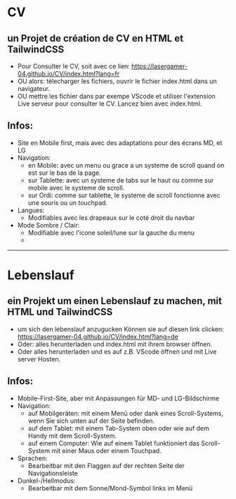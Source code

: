 # CV
## un Projet de création de CV en HTML et TailwindCSS
  - Pour Consulter le CV, soit avec ce lien: https://lasergamer-04.github.io/CV/index.html?lang=fr
  - OU alors: télecharger les fichiers, ouvrir le fichier index.html dans un navigateur.
  - OU mettre les fichier dans par exempe VScode et utiliser l'extension Live serveur pour consulter le CV. Lancez bien avec index.html.

## Infos:
  - Site en Mobile first, mais avec des adaptations pour des écrans MD, et LG
  - Navigation:
      - en Mobile: avec un menu ou grace a un systeme de scroll quand on est sur le bas de la page.
      - sur Tablette: avec un systeme de tabs sur le haut ou comme sur mobile avec le systeme de scroll.
      - sur Ordi: comme sur tablette, le systeme de scroll fonctionne avec une souris ou un touchpad.
  - Langues:
    - Modifiables avec les drapeaux sur le coté droit du navbar
  - Mode Sombre / Clair:
    - Modifiable avec l'icone soleil/lune sur la gauche du menu
    - 
---

# Lebenslauf
## ein Projekt um einen Lebenslauf zu machen, mit HTML und TailwindCSS
  - um sich den lebenslauf anzugucken Können sie auf diesen link clicken: https://lasergamer-04.github.io/CV/index.html?lang=de
  - Oder: alles herunterladen und index.html mit ihrem browser öffnen.
  - Oder alles herunterladen und es auf z.B. VScode öffnen und mit Live server Hosten.

## Infos:
 - Mobile-First-Site, aber mit Anpassungen für MD- und LG-Bildschirme
 - Navigation:
   - auf Mobilgeräten: mit einem Menü oder dank eines Scroll-Systems, wenn Sie sich unten auf der Seite befinden.
   - auf dem Tablet: mit einem Tab-System oben oder wie auf dem Handy mit dem Scroll-System.
   - auf einem Computer: Wie auf einem Tablet funktioniert das Scroll-System mit einer Maus oder einem Touchpad.
 - Sprachen:
   - Bearbeitbar mit den Flaggen auf der rechten Seite der Navigationsleiste
 - Dunkel-/Hellmodus:
   - Bearbeitbar mit dem Sonne/Mond-Symbol links im Menü

